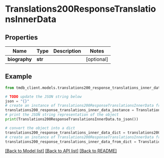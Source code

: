 # Translations200ResponseTranslationsInnerData


## Properties

Name | Type | Description | Notes
------------ | ------------- | ------------- | -------------
**biography** | **str** |  | [optional] 

## Example

```python
from tmdb_client.models.translations200_response_translations_inner_data import Translations200ResponseTranslationsInnerData

# TODO update the JSON string below
json = "{}"
# create an instance of Translations200ResponseTranslationsInnerData from a JSON string
translations200_response_translations_inner_data_instance = Translations200ResponseTranslationsInnerData.from_json(json)
# print the JSON string representation of the object
print(Translations200ResponseTranslationsInnerData.to_json())

# convert the object into a dict
translations200_response_translations_inner_data_dict = translations200_response_translations_inner_data_instance.to_dict()
# create an instance of Translations200ResponseTranslationsInnerData from a dict
translations200_response_translations_inner_data_from_dict = Translations200ResponseTranslationsInnerData.from_dict(translations200_response_translations_inner_data_dict)
```
[[Back to Model list]](../README.md#documentation-for-models) [[Back to API list]](../README.md#documentation-for-api-endpoints) [[Back to README]](../README.md)


